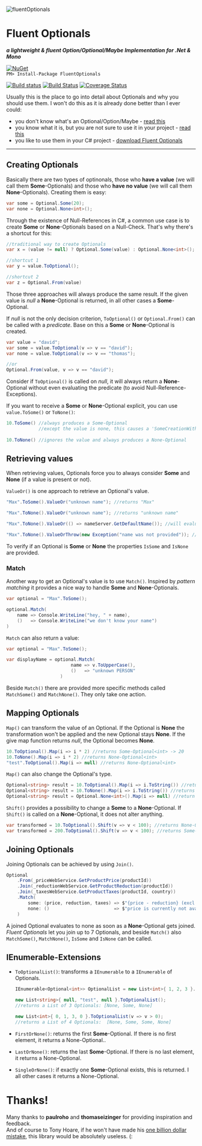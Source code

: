 ![fluentOptionals](https://raw.githubusercontent.com/duffleit/fluentOptionals/master/fluentOptionals.png)

# Fluent Optionals
___a lightweight & fluent Option/Optional/Maybe Implementation for .Net & Mono___

[![NuGet](https://img.shields.io/nuget/v/FluentOptionals.svg?maxAge=2592000)](https://www.nuget.org/packages/FluentOptionals)  
``PM> Install-Package FluentOptionals``

[![Build status](https://ci.appveyor.com/api/projects/status/bn58b7k9xeh9073a?svg=true)](https://ci.appveyor.com/project/duffleit/fluentoptionals)
[![Build Status](https://travis-ci.org/duffleit/fluentOptionals.svg)](https://travis-ci.org/duffleit/fluentOptionals)
[![Coverage Status](https://coveralls.io/repos/github/duffleit/fluentOptionals/badge.svg?branch=master)](https://coveralls.io/github/duffleit/fluentOptionals?branch=master)

Usually this is the place to go into detail about Optionals and why you should use them. I won't do this as it is already done better than I ever could: 
* you don't know what's an Optional/Option/Maybe - [read this](https://en.wikipedia.org/wiki/Option_type)
* you know what it is, but you are not sure to use it in your project - [read this](http://programmers.stackexchange.com/a/12836)
* you like to use them in your C# project - [download Fluent Optionals](https://github.com/duffleit/fluentOptionals)

---

## Creating Optionals

Basically there are two types of optinonals, those who __have a value__ (we will call them __Some__-Optionals) and those who __have no value__ (we will call them __None__-Optionals). Creating them is easy:

```csharp
var some = Optional.Some(20);
var none = Optional.None<int>();
```

Through the existence of Null-References in C#, a common use case is to create __Some__ or __None__-Optionals based on a Null-Check. That's why there's a shortcut for this: 

```csharp
//traditional way to create Optionals
var x = (value != null) ? Optional.Some(value) : Optional.None<int>();

//shortcut 1
var y = value.ToOptional(); 

//shortcut 2
var z = Optional.From(value)
```

Those three approaches will always produce the same result. If the given value is _null_ a __None__-Optional is returned, in all other cases a __Some__-Optional.

If _null_ is not the only decision criterion, ``ToOptional()`` or ``Optional.From()`` can be called with a _predicate_. Base on this a __Some__ or __None__-Optional is created. 

```csharp
var value = "david";
var some = value.ToOptional(v => v == "david");
var none = value.ToOptional(v => v == "thomas");

//or
Optional.From(value, v => v == "david");
```

Consider if `ToOptional()` is called on _null_, it will always return a __None__-Optional without even evaluating the predicate (to avoid Null-Reference-Exceptions).

If you want to receive a __Some__ or __None__-Optional explicit, you can use ``value.ToSome()`` or ``ToNone()``:

```csharp
10.ToSome() //always produces a Some-Optional
            //except the value is none, this causes a 'SomeCreationWithNullException'
            
10.ToNone() //ignores the value and always produces a None-Optional
```

## Retrieving values

When retrieving values, Optionals force you to always consider __Some__ and __None__ (if a value is present or not).

``ValueOr()`` is one approach to retrieve an Optional's value. 

```csharp
"Max".ToSome().ValueOr("unknown name"); //returns "Max"

"Max".ToNone().ValueOr("unknown name"); //returns "unknown name"

"Max".ToNone().ValueOr(() => nameServer.GetDefaultName()); //will evaluate value lazy

"Max".ToNone().ValueOrThrow(new Exception("name was not provided")); //throws exception 
```

To verify if an Optional is __Some__ or __None__ the properties ``IsSome`` and ``IsNone`` are provided.

### Match  
Another way to get an Optional's value is to use ``Match()``. Inspired by _pattern matching_ it provides a nice way to handle __Some__ and __None__-Optionals.

```csharp
var optional = "Max".ToSome();

optional.Match(
    name => Console.WriteLine("hey, " + name),
    ()   => Console.WriteLine("we don't know your name")
)
```

``Match`` can also return a value:

```csharp
var optional = "Max".ToSome();

var displayName = optional.Match(
                        name => v.ToUpperCase(),
                        ()   => "unknown PERSON"
                    )
```

Beside ``Match()`` there are provided more specific methods called ``MatchSome()``  and ``MatchNone()``. They only take one action.

## Mapping Optionals

``Map()`` can transform the value of an Optional. If the Optional is __None__ the transformation won't be applied and the new Optional stays __None__. If the give map function returns _null_, the Optional becomes __None__.

```csharp    
10.ToOptional().Map(i => i * 2) //returns Some-Optional<int> -> 20
10.ToNone().Map(i => i * 2) //returns None-Optional<int>
"test".ToOptional().Map(i => null) //returns None-Optional<int> 
```

``Map()`` can also change the Optional's type.

```csharp
Optional<string> result = 10.ToOptional().Map(i => i.ToString()) //returns Some-Optional<String> -> "10"
Optional<string> result = 10.ToNone().Map(i => i.ToString()) //returns None-Optional<String>
Optional<string> result = Optional.None<int>().Map(i => null) //return None-Optional<String>
```

``Shift()`` provides a possibility to change a __Some__ to a __None__-Optional. If ``Shift()`` is called on a __None__-Optional, it does not alter anything. 

```csharp
var transformed = 10.ToOptional().Shift(v => v < 100); //returns None-Optional<int>
var transformed = 200.ToOptional().Shift(v => v < 100); //returns Some-Optional<int> -> 200
```

## Joining Optionals

Joining Optionals can be achieved by using ``Join()``.

```csharp
Optional
    .From(_priceWebService.GetProductPrice(productId))
    .Join(_reductionWebService.GetProductReduction(productId))
    .Join(_taxesWebService.GetProductTaxes(productId, country))
    .Match(
        some: (price, reduction, taxes) => $"{price - reduction} (excl. {taxes}% taxes)",
        none: ()                        => $"price is currently not available"
    )
```

A joined Optional evaluates to none as soon as a __None__-Optional gets joined. 
_Fluent Optionals_ let you join up to 7 Optionals, and beside ``Match()`` also ``MatchSome()``, ``MatchNone()``, ``IsSome`` and ``IsNone`` can be called.

## IEnumerable-Extensions

* ``ToOptionalList()``: transforms a ``IEnumerable`` to a ``IEnumerable`` of Optionals.

    ```csharp
    IEnumerable<Optional<int>> OptionalList = new List<int>{ 1, 2, 3 }.ToOptionalList();
    
    new List<string>{ null, "test", null }.ToOptionalList();
    //returns a List of 3 Optionals: [None, Some, None] 
    
    new List<int>{ 0, 1, 3, 0 }.ToOptionalList(v => v > 0);
    //returns a List of 4 Optionals:  [None, Some, Some, None] 
    ```

* ``FirstOrNone()``: returns the first __Some__-Optional. If there is no first element, it returns a None-Optional..

* ``LastOrNone()``: returns the last __Some__-Optional. If there is no last element, it returns a None-Optional.

* ``SingleOrNone()``: if exactly one __Some__-Optional exists, this is returned. I all other cases it returns a None-Optional.  

# Thanks!

Many thanks to __paulroho__ and __thomaseizinger__ for providing inspiration and feedback.  
And of course to Tony Hoare, if he won't have made his [one billion dollar mistake](http://www.infoq.com/presentations/Null-References-The-Billion-Dollar-Mistake-Tony-Hoare), this library would be absolutely useless. (:
